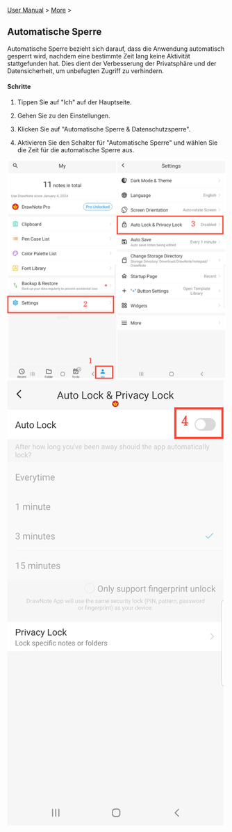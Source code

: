 [User Manual](/dragonnest/drawnote/manual/en) > [More](/dragonnest/drawnote/manual/en/more) >

Automatische Sperre
---
Automatische Sperre bezieht sich darauf, dass die Anwendung automatisch gesperrt wird, nachdem eine bestimmte Zeit lang keine Aktivität stattgefunden hat. Dies dient der Verbesserung der Privatsphäre und der Datensicherheit, um unbefugten Zugriff zu verhindern.

#### Schritte

1. Tippen Sie auf "lch" auf der Hauptseite.

2. Gehen Sie zu den Einstellungen.

3. Klicken Sie auf "Automatische Sperre & Datenschutzsperre".

4. Aktivieren Sie den Schalter für "Automatische Sperre" und wählen Sie die Zeit für die automatische Sperre aus.

![Automatische Sperrung 1](imgs/automatic_locking.png)
![Automatische Sperrung 2](imgs/auto_locking1.png)